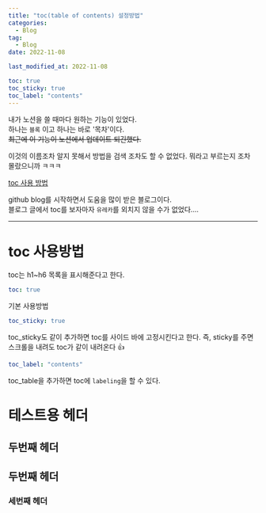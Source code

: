 ```yaml
---
title: "toc(table of contents) 설정방법"
categories:
  - Blog
tag:
  - Blog
date: 2022-11-08

last_modified_at: 2022-11-08

toc: true
toc_sticky: true
toc_label: "contents"
---
```


내가 노션을 쓸 때마다 원하는 기능이 있었다.  
하나는 `블록` 이고 하나는 바로 '목차'이다.  
~~최근에 이 기능이 노션에서 업데이트 되긴했다.~~

이것의 이름조차 알지 못해서 방법을 검색 조차도 할 수 없었다.
뭐라고 부르는지 조차 몰랐으니까 ㅋㅋㅋ

[toc 사용 방법](https://devinlife.com/howto%20github%20pages/toc-table)

github blog를 시작하면서 도움을 많이 받은 블로그이다.  
블로그 글에서 toc를 보자마자 `유레카`를 외치지 않을 수가 없었다....

---

# toc 사용방법

toc는 h1~h6 목록을 표시해준다고 한다.

```yml
toc: true
```

기본 사용방법

```yml
toc_sticky: true
```

toc_sticky도 같이 추가하면 toc를 사이드 바에 고정시킨다고 한다.
즉, sticky를 주면 스크롤을 내려도 toc가 같이 내려온다 👍

```yml
toc_label: "contents"
```

toc_table을 추가하면 toc에 `labeling`을 할 수 있다.

# 테스트용 헤더

## 두번째 헤더

## 두번째 헤더

### 세번째 헤더
